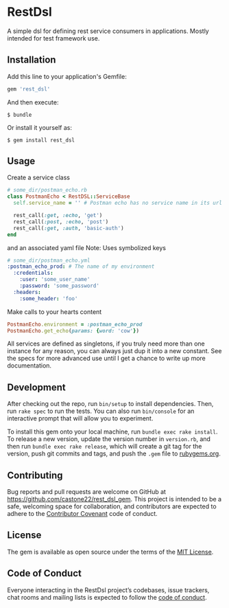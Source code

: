 # RestDsl

A simple dsl for defining rest service consumers in applications.  Mostly intended for test framework use.

## Installation

Add this line to your application's Gemfile:

```ruby
gem 'rest_dsl'
```

And then execute:

    $ bundle

Or install it yourself as:

    $ gem install rest_dsl

## Usage

Create a service class
```ruby
# some_dir/postman_echo.rb
class PostmanEcho < RestDSL::ServiceBase
  self.service_name = '' # Postman echo has no service name in its url

  rest_call(:get, :echo, 'get')
  rest_call(:post, :echo, 'post')
  rest_call(:get, :auth, 'basic-auth')
end
```
and an associated yaml file
Note: Uses symbolized keys
```yml
# some_dir/postman_echo.yml
:postman_echo_prod: # The name of my environment
  :credentials:
    :user: 'some_user_name'
    :password: 'some_password'
  :headers:
    :some_header: 'foo' 
```

Make calls to your hearts content
```ruby
PostmanEcho.environment = :postman_echo_prod
PostmanEcho.get_echo(params: {word: 'cow'})
```

All services are defined as singletons, if you truly need more than one instance for any reason, 
you can always just dup it into a new constant.  See the specs for more advanced use until I get a chance to write up
more documentation.

## Development

After checking out the repo, run `bin/setup` to install dependencies. Then, run `rake spec` to run the tests. You can also run `bin/console` for an interactive prompt that will allow you to experiment.

To install this gem onto your local machine, run `bundle exec rake install`. To release a new version, update the version number in `version.rb`, and then run `bundle exec rake release`, which will create a git tag for the version, push git commits and tags, and push the `.gem` file to [rubygems.org](https://rubygems.org).

## Contributing

Bug reports and pull requests are welcome on GitHub at https://github.com/castone22/rest_dsl_gem. This project is intended to be a safe, welcoming space for collaboration, and contributors are expected to adhere to the [Contributor Covenant](http://contributor-covenant.org) code of conduct.

## License

The gem is available as open source under the terms of the [MIT License](https://opensource.org/licenses/MIT).

## Code of Conduct

Everyone interacting in the RestDsl project’s codebases, issue trackers, chat rooms and mailing lists is expected to follow the [code of conduct](https://github.com/[USERNAME]/rest_dsl/blob/master/CODE_OF_CONDUCT.md).
